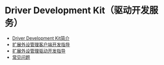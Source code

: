 # Driver Development Kit（驱动开发服务）

- [Driver Development Kit简介](driverdevelopment-overview.md)
- [扩展外设管理客户端开发指导](externaldevice-guidelines.md)
- [扩展外设管理驱动开发指导](driverextensionability.md)
- [常见问题](externaldevice-faqs.md)